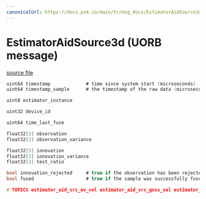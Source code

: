 ```yaml
---
canonicalUrl: https://docs.px4.io/main/tr/msg_docs/EstimatorAidSource3d
---
```


# EstimatorAidSource3d (UORB message)



[source file](https://github.com/PX4/PX4-Autopilot/blob/release/1.14/msg/EstimatorAidSource3d.msg)

```c
uint64 timestamp             # time since system start (microseconds)
uint64 timestamp_sample      # the timestamp of the raw data (microseconds)

uint8 estimator_instance

uint32 device_id

uint64 time_last_fuse

float32[3] observation
float32[3] observation_variance

float32[3] innovation
float32[3] innovation_variance
float32[3] test_ratio

bool innovation_rejected     # true if the observation has been rejected
bool fused                   # true if the sample was successfully fused

# TOPICS estimator_aid_src_ev_vel estimator_aid_src_gnss_vel estimator_aid_src_gravity estimator_aid_src_mag

```
